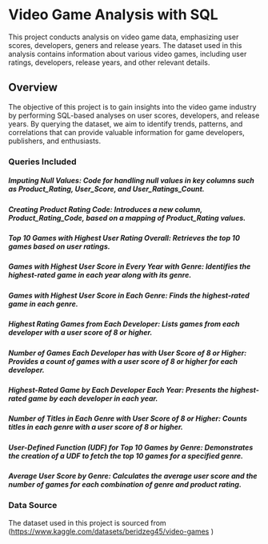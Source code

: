 # Video Game Analysis with SQL

This project conducts analysis on video game data, emphasizing user scores, developers, geners and release years. The dataset used in this analysis contains information about various video games, including user ratings, developers, release years, and other relevant details.

## Overview

The objective of this project is to gain insights into the video game industry by performing SQL-based analyses on user scores, developers, and release years. By querying the dataset, we aim to identify trends, patterns, and correlations that can provide valuable information for game developers, publishers, and enthusiasts.

### Queries Included

##### Imputing Null Values: Code for handling null values in key columns such as Product_Rating, User_Score, and User_Ratings_Count.

##### Creating Product Rating Code: Introduces a new column, Product_Rating_Code, based on a mapping of Product_Rating values.

##### Top 10 Games with Highest User Rating Overall: Retrieves the top 10 games based on user ratings.

##### Games with Highest User Score in Every Year with Genre: Identifies the highest-rated game in each year along with its genre.

##### Games with Highest User Score in Each Genre: Finds the highest-rated game in each genre.

##### Highest Rating Games from Each Developer: Lists games from each developer with a user score of 8 or higher.

##### Number of Games Each Developer has with User Score of 8 or Higher: Provides a count of games with a user score of 8 or higher for each developer.


##### Highest-Rated Game by Each Developer Each Year: Presents the highest-rated game by each developer in each year.

##### Number of Titles in Each Genre with User Score of 8 or Higher: Counts titles in each genre with a user score of 8 or higher.

##### User-Defined Function (UDF) for Top 10 Games by Genre: Demonstrates the creation of a UDF to fetch the top 10 games for a specified genre.

##### Average User Score by Genre: Calculates the average user score and the number of games for each combination of genre and product rating.

### Data Source

The dataset used in this project is sourced from (https://www.kaggle.com/datasets/beridzeg45/video-games
)

